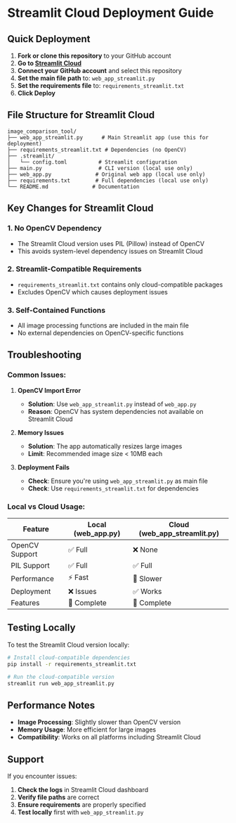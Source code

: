# Streamlit Cloud Deployment Guide

## Quick Deployment

1. **Fork or clone this repository** to your GitHub account
2. **Go to [Streamlit Cloud](https://share.streamlit.io/)**
3. **Connect your GitHub account** and select this repository
4. **Set the main file path** to: `web_app_streamlit.py`
5. **Set the requirements file** to: `requirements_streamlit.txt`
6. **Click Deploy**

## File Structure for Streamlit Cloud

```
image_comparison_tool/
├── web_app_streamlit.py      # Main Streamlit app (use this for deployment)
├── requirements_streamlit.txt # Dependencies (no OpenCV)
├── .streamlit/
│   └── config.toml          # Streamlit configuration
├── main.py                  # CLI version (local use only)
├── web_app.py              # Original web app (local use only)
├── requirements.txt        # Full dependencies (local use only)
└── README.md              # Documentation
```

## Key Changes for Streamlit Cloud

### 1. **No OpenCV Dependency**
- The Streamlit Cloud version uses PIL (Pillow) instead of OpenCV
- This avoids system-level dependency issues on Streamlit Cloud

### 2. **Streamlit-Compatible Requirements**
- `requirements_streamlit.txt` contains only cloud-compatible packages
- Excludes OpenCV which causes deployment issues

### 3. **Self-Contained Functions**
- All image processing functions are included in the main file
- No external dependencies on OpenCV-specific functions

## Troubleshooting

### Common Issues:

1. **OpenCV Import Error**
   - **Solution**: Use `web_app_streamlit.py` instead of `web_app.py`
   - **Reason**: OpenCV has system dependencies not available on Streamlit Cloud

2. **Memory Issues**
   - **Solution**: The app automatically resizes large images
   - **Limit**: Recommended image size < 10MB each

3. **Deployment Fails**
   - **Check**: Ensure you're using `web_app_streamlit.py` as main file
   - **Check**: Use `requirements_streamlit.txt` for dependencies

### Local vs Cloud Usage:

| Feature | Local (web_app.py) | Cloud (web_app_streamlit.py) |
|---------|-------------------|------------------------------|
| OpenCV Support | ✅ Full | ❌ None |
| PIL Support | ✅ Full | ✅ Full |
| Performance | ⚡ Fast | 🐌 Slower |
| Deployment | ❌ Issues | ✅ Works |
| Features | 🎯 Complete | 🎯 Complete |

## Testing Locally

To test the Streamlit Cloud version locally:

```bash
# Install cloud-compatible dependencies
pip install -r requirements_streamlit.txt

# Run the cloud-compatible version
streamlit run web_app_streamlit.py
```

## Performance Notes

- **Image Processing**: Slightly slower than OpenCV version
- **Memory Usage**: More efficient for large images
- **Compatibility**: Works on all platforms including Streamlit Cloud

## Support

If you encounter issues:

1. **Check the logs** in Streamlit Cloud dashboard
2. **Verify file paths** are correct
3. **Ensure requirements** are properly specified
4. **Test locally** first with `web_app_streamlit.py` 